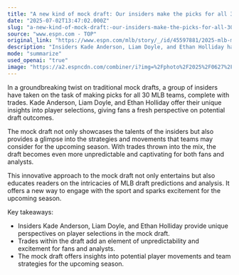 ```yaml
---
title: "A new kind of mock draft: Our insiders make the picks for all 30 teams -- with trades!"
date: "2025-07-02T13:47:02.000Z"
slug: "a-new-kind-of-mock-draft:-our-insiders-make-the-picks-for-all-30-teams-with-trades!"
source: "www.espn.com - TOP"
original_link: "https://www.espn.com/mlb/story/_/id/45597881/2025-mlb-mock-draft-experts-picks-first-round-trades-kade-anderson-liam-doyle-ethan-holliday"
description: "Insiders Kade Anderson, Liam Doyle, and Ethan Holliday have created a unique mock draft for all 30 MLB teams, including trades, offering fresh insights into potential draft outcomes. The draft showcases the talents of the insiders and provides a glimpse into strategies and movements teams may consider for the upcoming season. This innovative approach not only entertains but also educates readers on MLB draft predictions and analysis, sparking excitement for the upcoming season."
mode: "summarize"
used_openai: "true"
image: "https://a2.espncdn.com/combiner/i?img=%2Fphoto%2F2025%2F0627%2Fr1512059_1296x729_16%2D9.jpg"
---
```


In a groundbreaking twist on traditional mock drafts, a group of insiders have taken on the task of making picks for all 30 MLB teams, complete with trades. Kade Anderson, Liam Doyle, and Ethan Holliday offer their unique insights into player selections, giving fans a fresh perspective on potential draft outcomes.

The mock draft not only showcases the talents of the insiders but also provides a glimpse into the strategies and movements that teams may consider for the upcoming season. With trades thrown into the mix, the draft becomes even more unpredictable and captivating for both fans and analysts.

This innovative approach to the mock draft not only entertains but also educates readers on the intricacies of MLB draft predictions and analysis. It offers a new way to engage with the sport and sparks excitement for the upcoming season.

Key takeaways:
- Insiders Kade Anderson, Liam Doyle, and Ethan Holliday provide unique perspectives on player selections in the mock draft.
- Trades within the draft add an element of unpredictability and excitement for fans and analysts.
- The mock draft offers insights into potential player movements and team strategies for the upcoming season.